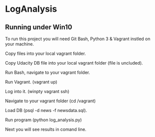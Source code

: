 # LogAnalysis

Running under Win10
--
To run this project you will need Git Bash, Python 3 & Vagrant instled on your machine.

Copy files into your local vagrant folder.

Copy Udacity DB file into your local vagrant folder (file is uncluded).

Run Bash, navigate to your vagrant folder. 

Run Vagrant. (vagrant up)

Log into it. (winpty vagrant ssh)

Navigate to your vagrant folder (cd /vagrant)

Load DB (psql -d news -f newsdata.sql).

Run program (python log_analysis.py)

Next you will see results in comand line.
